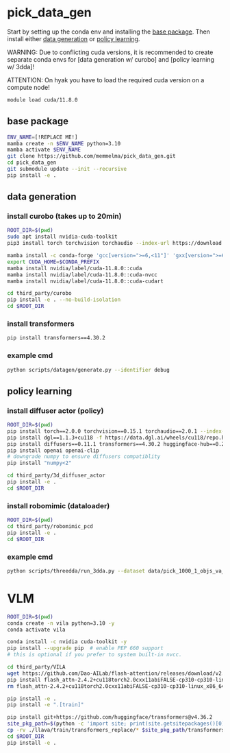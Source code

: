 # pick_data_gen



Start by setting up the conda env and installing the [base package](#base-package). Then install either [data generation](#data-generation) or [policy learning](#policy-learning).

WARNING: Due to conflicting cuda versions, it is recommended to create separate conda envs for [data generation w/ curobo] and [policy learning w/ 3dda]!

ATTENTION: On hyak you have to load the required cuda version on a compute node!
```bash
module load cuda/11.8.0
```

## base package
```bash
ENV_NAME=[!REPLACE ME!]
mamba create -n $ENV_NAME python=3.10
mamba activate $ENV_NAME
git clone https://github.com/memmelma/pick_data_gen.git
cd pick_data_gen
git submodule update --init --recursive
pip install -e .
```

## data generation

### install curobo (takes up to 20min)
```bash
ROOT_DIR=$(pwd)
sudo apt install nvidia-cuda-toolkit
pip3 install torch torchvision torchaudio --index-url https://download.pytorch.org/whl/cu118

mamba install -c conda-forge 'gcc[version=">=6,<11"]' 'gxx[version=">=6,<11"]'
export CUDA_HOME=$CONDA_PREFIX
mamba install nvidia/label/cuda-11.8.0::cuda
mamba install nvidia/label/cuda-11.8.0::cuda-nvcc
mamba install nvidia/label/cuda-11.8.0::cuda-cudart

cd third_party/curobo
pip install -e . --no-build-isolation
cd $ROOT_DIR
```

### install transformers
```bash
pip install transformers==4.30.2
```

### example cmd
```bash
python scripts/datagen/generate.py --identifier debug
```

## policy learning

### install diffuser actor (policy)
```bash
ROOT_DIR=$(pwd)
pip install torch==2.0.0 torchvision==0.15.1 torchaudio==2.0.1 --index-url https://download.pytorch.org/whl/cu118
pip install dgl==1.1.3+cu118 -f https://data.dgl.ai/wheels/cu118/repo.html
pip install diffusers==0.11.1 transformers==4.30.2 huggingface-hub==0.25.2
pip install openai openai-clip
# downgrade numpy to ensure diffusers compatiblity
pip install "numpy<2"

cd third_party/3d_diffuser_actor
pip install -e .
cd $ROOT_DIR
```

### install robomimic (dataloader)
```bash
ROOT_DIR=$(pwd)
cd third_party/robomimic_pcd
pip install -e .
cd $ROOT_DIR
```

### example cmd
```bash
python scripts/threedda/run_3dda.py --dataset data/pick_1000_1_objs_va_high_cam.hdf5 --augment_rgb --augment_pcd --obs_crop --name debug --history 2 --horizon 8 --fps_subsampling_factor 5 --num_epochs 1500 --eval_every_n_epochs 1
```

# VLM
```bash
ROOT_DIR=$(pwd)
conda create -n vila python=3.10 -y
conda activate vila

conda install -c nvidia cuda-toolkit -y
pip install --upgrade pip  # enable PEP 660 support
# this is optional if you prefer to system built-in nvcc.

cd third_party/VILA
wget https://github.com/Dao-AILab/flash-attention/releases/download/v2.4.2/flash_attn-2.4.2+cu118torch2.0cxx11abiFALSE-cp310-cp310-linux_x86_64.whl
pip install flash_attn-2.4.2+cu118torch2.0cxx11abiFALSE-cp310-cp310-linux_x86_64.whl
rm flash_attn-2.4.2+cu118torch2.0cxx11abiFALSE-cp310-cp310-linux_x86_64.whl

pip install -e .
pip install -e ".[train]"

pip install git+https://github.com/huggingface/transformers@v4.36.2
site_pkg_path=$(python -c 'import site; print(site.getsitepackages()[0])')
cp -rv ./llava/train/transformers_replace/* $site_pkg_path/transformers/
cd $ROOT_DIR
pip install -e .
```